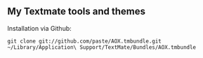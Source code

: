 ## My Textmate tools and themes  

Installation via Github:
```
git clone git://github.com/paste/AOX.tmbundle.git ~/Library/Application\ Support/TextMate/Bundles/AOX.tmbundle
```
